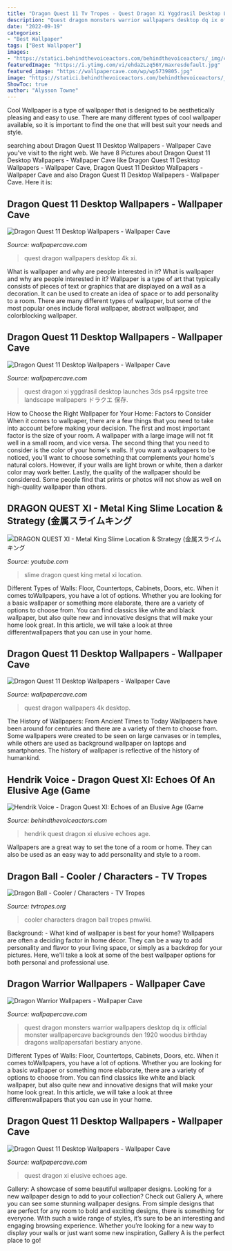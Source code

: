 ```yaml
---
title: "Dragon Quest 11 Tv Tropes - Quest Dragon Xi Yggdrasil Desktop Launches 3ds Ps4 Rpgsite Tree Landscape Wallpapers ドラクエ 保存"
description: "Quest dragon monsters warrior wallpapers desktop dq ix official monster wallpapercave backgrounds den 1920 woodus birthday dragons wallpapersafari bestiary anyone"
date: "2022-09-19"
categories:
- "Best Wallpaper"
tags: ["Best Wallpaper"]
images:
- "https://statici.behindthevoiceactors.com/behindthevoiceactors/_img/chars/hendrik-dragon-quest-xi-echoes-of-an-elusive-age-67.2.jpg"
featuredImage: "https://i.ytimg.com/vi/ehda2Lzq56Y/maxresdefault.jpg"
featured_image: "https://wallpapercave.com/wp/wp5739805.jpg"
image: "https://statici.behindthevoiceactors.com/behindthevoiceactors/_img/chars/hendrik-dragon-quest-xi-echoes-of-an-elusive-age-67.2.jpg"
ShowToc: true
author: "Alysson Towne"
---
```



Cool Wallpaper is a type of wallpaper that is designed to be aesthetically pleasing and easy to use. There are many different types of cool wallpaper available, so it is important to find the one that will best suit your needs and style.

	

		
searching about Dragon Quest 11 Desktop Wallpapers - Wallpaper Cave you've visit to the right web. We have 8 Pictures about Dragon Quest 11 Desktop Wallpapers - Wallpaper Cave like Dragon Quest 11 Desktop Wallpapers - Wallpaper Cave, Dragon Quest 11 Desktop Wallpapers - Wallpaper Cave and also Dragon Quest 11 Desktop Wallpapers - Wallpaper Cave. Here it is:
		
    
## Dragon Quest 11 Desktop Wallpapers - Wallpaper Cave

<img loading=lazy src="https://wallpapercave.com/wp/wp5739805.jpg" onerror="this.onerror=null;this.src='https://tse4.mm.bing.net/th?id=OIP.qaN4rz51UKftWZDVWmJ_jwHaEK&amp;pid=15.1';" alt="Dragon Quest 11 Desktop Wallpapers - Wallpaper Cave">

_Source: wallpapercave.com_

>quest dragon wallpapers desktop 4k xi. 

	

What is wallpaper and why are people interested in it?
What is wallpaper and why are people interested in it?
Wallpaper is a type of art that typically consists of pieces of text or graphics that are displayed on a wall as a decoration. It can be used to create an idea of space or to add personality to a room. There are many different types of wallpaper, but some of the most popular ones include floral wallpaper, abstract wallpaper, and colorblocking wallpaper.

    
## Dragon Quest 11 Desktop Wallpapers - Wallpaper Cave

<img loading=lazy src="https://wallpapercave.com/wp/wp5752179.jpg" onerror="this.onerror=null;this.src='https://tse4.mm.bing.net/th?id=OIP.ixDS2vALt_Vr7dFyPkHSQAHaEK&amp;pid=15.1';" alt="Dragon Quest 11 Desktop Wallpapers - Wallpaper Cave">

_Source: wallpapercave.com_

>quest dragon xi yggdrasil desktop launches 3ds ps4 rpgsite tree landscape wallpapers ドラクエ 保存. 

	

How to Choose the Right Wallpaper for Your Home: Factors to Consider
When it comes to wallpaper, there are a few things that you need to take into account before making your decision. The first and most important factor is the size of your room. A wallpaper with a large image will not fit well in a small room, and vice versa. 
The second thing that you need to consider is the color of your home's walls. If you want a wallpapers to be noticed, you'll want to choose something that complements your home's natural colors. However, if your walls are light brown or white, then a darker color may work better. 
Lastly, the quality of the wallpaper should be considered. Some people find that prints or photos will not show as well on high-quality wallpaper than others.

    
## DRAGON QUEST XI - Metal King Slime Location &amp; Strategy (金属スライムキング

<img loading=lazy src="https://i.ytimg.com/vi/ehda2Lzq56Y/maxresdefault.jpg" onerror="this.onerror=null;this.src='https://tse4.mm.bing.net/th?id=OIP.rYn5NsRuTHY_o-_iUcmJ-gHaEK&amp;pid=15.1';" alt="DRAGON QUEST XI - Metal King Slime Location &amp; Strategy (金属スライムキング">

_Source: youtube.com_

>slime dragon quest king metal xi location. 

	

Different Types of Walls: Floor, Countertops, Cabinets, Doors, etc.
When it comes toWallpapers, you have a lot of options. Whether you are looking for a basic wallpaper or something more elaborate, there are a variety of options to choose from. You can find classics like white and black wallpaper, but also quite new and innovative designs that will make your home look great. In this article, we will take a look at three differentwallpapers that you can use in your home.

    
## Dragon Quest 11 Desktop Wallpapers - Wallpaper Cave

<img loading=lazy src="https://wallpapercave.com/wp/wp5752190.jpg" onerror="this.onerror=null;this.src='https://tse2.mm.bing.net/th?id=OIP.5ET5komV518Tt2s_Z3GxqwHaF7&amp;pid=15.1';" alt="Dragon Quest 11 Desktop Wallpapers - Wallpaper Cave">

_Source: wallpapercave.com_

>quest dragon wallpapers 4k desktop. 

	

The History of Wallpapers: From Ancient Times to Today
Wallpapers have been around for centuries and there are a variety of them to choose from. Some wallpapers were created to be seen on large canvases or in temples, while others are used as background wallpaper on laptops and smartphones. The history of wallpaper is reflective of the history of humankind.

    
## Hendrik Voice - Dragon Quest XI: Echoes Of An Elusive Age (Game

<img loading=lazy src="https://statici.behindthevoiceactors.com/behindthevoiceactors/_img/chars/hendrik-dragon-quest-xi-echoes-of-an-elusive-age-67.2.jpg" onerror="this.onerror=null;this.src='https://tse4.mm.bing.net/th?id=OIP.3R8o7GywMmoKxg9PchANEAAAAA&amp;pid=15.1';" alt="Hendrik Voice - Dragon Quest XI: Echoes of an Elusive Age (Game">

_Source: behindthevoiceactors.com_

>hendrik quest dragon xi elusive echoes age. 

	

Wallpapers are a great way to set the tone of a room or home. They can also be used as an easy way to add personality and style to a room.

    
## Dragon Ball - Cooler / Characters - TV Tropes

<img loading=lazy src="https://static.tvtropes.org/pmwiki/pub/images/cooler1.png" onerror="this.onerror=null;this.src='https://tse4.mm.bing.net/th?id=OIP.VAAHWk5-DcF_YobccPmIKwAAAA&amp;pid=15.1';" alt="Dragon Ball - Cooler / Characters - TV Tropes">

_Source: tvtropes.org_

>cooler characters dragon ball tropes pmwiki. 

	

Background: - What kind of wallpaper is best for your home?
Wallpapers are often a deciding factor in home décor. They can be a way to add personality and flavor to your living space, or simply as a backdrop for your pictures. Here, we'll take a look at some of the best wallpaper options for both personal and professional use.

    
## Dragon Warrior Wallpapers - Wallpaper Cave

<img loading=lazy src="https://wallpapercave.com/wp/Ju3gPHr.jpg" onerror="this.onerror=null;this.src='https://tse2.mm.bing.net/th?id=OIP.XCLzusKNvmNc5VNvHwfHGQHaEo&amp;pid=15.1';" alt="Dragon Warrior Wallpapers - Wallpaper Cave">

_Source: wallpapercave.com_

>quest dragon monsters warrior wallpapers desktop dq ix official monster wallpapercave backgrounds den 1920 woodus birthday dragons wallpapersafari bestiary anyone. 

	

Different Types of Walls: Floor, Countertops, Cabinets, Doors, etc.
When it comes toWallpapers, you have a lot of options. Whether you are looking for a basic wallpaper or something more elaborate, there are a variety of options to choose from. You can find classics like white and black wallpaper, but also quite new and innovative designs that will make your home look great. In this article, we will take a look at three differentwallpapers that you can use in your home.

    
## Dragon Quest 11 Desktop Wallpapers - Wallpaper Cave

<img loading=lazy src="https://wallpapercave.com/wp/wp5752343.jpg" onerror="this.onerror=null;this.src='https://tse2.mm.bing.net/th?id=OIP.iI4RX0shCBTCNXDOj_105AHaEK&amp;pid=15.1';" alt="Dragon Quest 11 Desktop Wallpapers - Wallpaper Cave">

_Source: wallpapercave.com_

>quest dragon xi elusive echoes age. 

	

Gallery: A showcase of some beautiful wallpaper designs.
Looking for a new wallpaper design to add to your collection? Check out Gallery A, where you can see some stunning wallpaper designs. From simple designs that are perfect for any room to bold and exciting designs, there is something for everyone. With such a wide range of styles, it’s sure to be an interesting and engaging browsing experience. Whether you’re looking for a new way to display your walls or just want some new inspiration, Gallery A is the perfect place to go!





	
	
